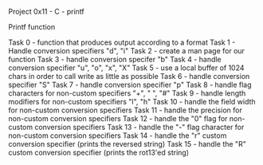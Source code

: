 Project 0x11 - C - printf

Printf function

Task 0 - function that produces output according to a format
Task 1 - Handle conversion specifiers "d", "i" 
Task 2 - create a man page for our function
Task 3 - handle conversion specifer "b"
Task 4 - handle conversion specifier "u", "o", "x", "X"
Task 5 - use a local buffer of 1024 chars in order to call write as little as possible
Task 6 - handle conversion specifier "S"
Task 7 - handle conversion specifier "p"
Task 8 - handle flag characters for non-custom specifiers "+", " ", "#"
Task 9 - handle length modifiers for non-custom specifiers "l", "h"
Task 10 - handle the field width for non-custom conversion specifiers
Task 11 - handle the precision for non-custom conversion specifiers
Task 12 - handle the "0" flag for non-custom conversion specifiers
Task 13 - handle the "-" flag character for non-custom conversion specifiers
Task 14 - handle the "r" custom conversion specifier (prints the reversed string)
Task 15 - handle the "R" custom conversion specifier (prints the rot13'ed string)